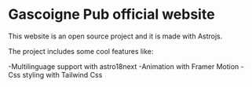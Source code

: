 # Gascoigne Pub official website 

This website is an open source project and it is made with Astrojs.

The project includes some cool features like:

-Multilinguage support with astro18next
-Animation with Framer Motion
-Css styling with Tailwind Css
